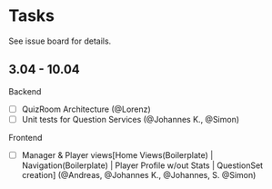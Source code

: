 # Tasks

See issue board for details.

## 3.04 - 10.04

Backend

- [ ] QuizRoom Architecture (@Lorenz)
- [ ] Unit tests for Question Services (@Johannes K., @Simon)

Frontend

- [ ] Manager & Player views[Home Views(Boilerplate) | Navigation(Boilerplate) | Player Profile w/out Stats | QuestionSet creation] (@Andreas, @Johannes K., @Johannes, S. @Simon)